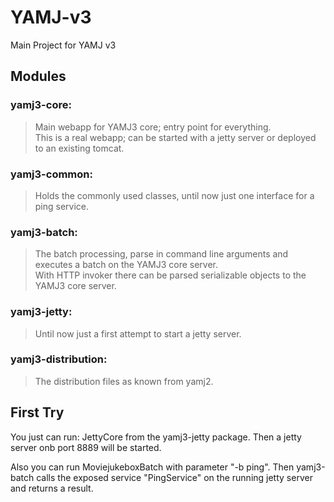 YAMJ-v3
=======

Main Project for YAMJ v3

Modules
-------
### yamj3-core: 
> Main webapp for YAMJ3 core; entry point for everything.  
This is a real webapp; can be started with a jetty server or deployed to an existing tomcat.

### yamj3-common: 
> Holds the commonly used classes, until now just one interface for a ping service.

### yamj3-batch: 
> The batch processing, parse in command line arguments and executes a batch on the YAMJ3 core server.  
With HTTP invoker there can be parsed serializable objects to the YAMJ3 core server.

### yamj3-jetty: 
> Until now just a first attempt to start a jetty server.

### yamj3-distribution: 
> The distribution files as known from yamj2.

First Try
---------
You just can run: JettyCore from the yamj3-jetty package. Then a jetty server onb port 8889 will be started.

Also you can run MoviejukeboxBatch with parameter "-b ping".
Then yamj3-batch calls the exposed service "PingService" on the running jetty server and returns a result.
